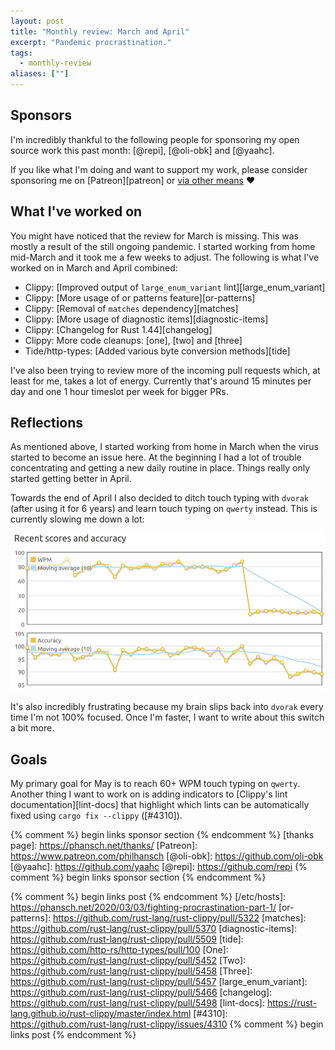 ```yaml
---
layout: post
title: "Monthly review: March and April"
excerpt: "Pandemic procrastination."
tags:
  - monthly-review
aliases: [""]
---
```


## Sponsors

I'm incredibly thankful to the following people for sponsoring my open source
work this past month: [@repi], [@oli-obk] and [@yaahc].

If you like what I'm doing and want to support my work, please consider
sponsoring me on [Patreon][patreon] or [via other
means](https://phansch.net/thanks) :heart:

## What I've worked on

You might have noticed that the review for March is missing. This was mostly a result of the still ongoing pandemic. I started working from home mid-March and it took me a
few weeks to adjust. The following is what I've worked on in March and April
combined:

* Clippy: [Improved output of `large_enum_variant` lint][large_enum_variant]
* Clippy: [More usage of or patterns feature][or-patterns]
* Clippy: [Removal of `matches` dependency][matches]
* Clippy: [More usage of diagnostic items][diagnostic-items]
* Clippy: [Changelog for Rust 1.44][changelog]
* Clippy: More code cleanups: [one], [two] and [three]
* Tide/http-types: [Added various byte conversion methods][tide]

I've also been trying to review more of the incoming pull requests which, at least for me, takes a lot of energy. Currently that's around 15 minutes per day and one 1 hour timeslot per week for bigger PRs.

## Reflections

As mentioned above, I started working from home in March when the virus started
to become an issue here. At the beginning I had a lot of trouble concentrating
and getting a new daily routine in place. Things really only started getting better in April.

Towards the end of April I also decided to ditch touch typing with `dvorak`
(after using it for 6 years) and learn touch typing on `qwerty` instead. This
is currently slowing me down a lot:

[![qwerty stats](/assets/images/posts/2020/qwerty.png)](/assets/images/posts/2020/qwerty.png)

It's also incredibly frustrating because my brain slips back into `dvorak` every time
I'm not 100% focused. Once I'm faster, I want to write about this switch a
bit more.

## Goals

My primary goal for May is to reach 60+ WPM touch typing on `qwerty`. Another
thing I want to work on is adding indicators to [Clippy's lint
documentation][lint-docs]
that highlight which lints can be automatically fixed using `cargo fix
--clippy` ([#4310]).

{% comment %} begin links sponsor section {% endcomment %}
[thanks page]: https://phansch.net/thanks/
[Patreon]: https://www.patreon.com/philhansch
[@oli-obk]: https://github.com/oli-obk
[@yaahc]: https://github.com/yaahc
[@repi]: https://github.com/repi
{% comment %} begin links sponsor section {% endcomment %}

{% comment %} begin links post {% endcomment %}
[/etc/hosts]: https://phansch.net/2020/03/03/fighting-procrastination-part-1/
[or-patterns]: https://github.com/rust-lang/rust-clippy/pull/5322
[matches]: https://github.com/rust-lang/rust-clippy/pull/5370
[diagnostic-items]: https://github.com/rust-lang/rust-clippy/pull/5509
[tide]: https://github.com/http-rs/http-types/pull/100
[One]: https://github.com/rust-lang/rust-clippy/pull/5452
[Two]: https://github.com/rust-lang/rust-clippy/pull/5458
[Three]: https://github.com/rust-lang/rust-clippy/pull/5457
[large_enum_variant]: https://github.com/rust-lang/rust-clippy/pull/5466
[changelog]: https://github.com/rust-lang/rust-clippy/pull/5498
[lint-docs]: https://rust-lang.github.io/rust-clippy/master/index.html
[#4310]: https://github.com/rust-lang/rust-clippy/issues/4310
{% comment %} begin links post {% endcomment %}

